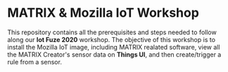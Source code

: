 # MATRIX & Mozilla IoT Workshop

This repository contains all the prerequisites and steps needed to follow along our **Iot Fuze 2020** workshop. The objective of this workshop is to install the Mozilla IoT image, including MATRIX realated software, view all the MATRIX Creator's sensor data on **Things UI**, and then create/trigger a rule from a sensor.
